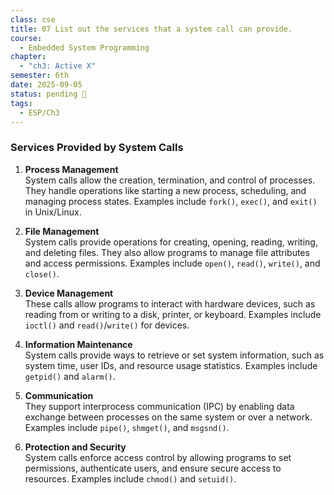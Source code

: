 ```yaml
---
class: cse
title: 07 List out the services that a system call can provide.
course:
  - Embedded System Programming
chapter:
  - "ch3: Active X"
semester: 6th
date: 2025-09-05
status: pending 🛑
tags:
  - ESP/Ch3
---
```


### Services Provided by System Calls

1. **Process Management**  
    System calls allow the creation, termination, and control of processes. They handle operations like starting a new process, scheduling, and managing process states. Examples include `fork()`, `exec()`, and `exit()` in Unix/Linux.
    
2. **File Management**  
    System calls provide operations for creating, opening, reading, writing, and deleting files. They also allow programs to manage file attributes and access permissions. Examples include `open()`, `read()`, `write()`, and `close()`.
    
3. **Device Management**  
    These calls allow programs to interact with hardware devices, such as reading from or writing to a disk, printer, or keyboard. Examples include `ioctl()` and `read()`/`write()` for devices.
    
4. **Information Maintenance**  
    System calls provide ways to retrieve or set system information, such as system time, user IDs, and resource usage statistics. Examples include `getpid()` and `alarm()`.
    
5. **Communication**  
    They support interprocess communication (IPC) by enabling data exchange between processes on the same system or over a network. Examples include `pipe()`, `shmget()`, and `msgsnd()`.
    
6. **Protection and Security**  
    System calls enforce access control by allowing programs to set permissions, authenticate users, and ensure secure access to resources. Examples include `chmod()` and `setuid()`.
